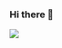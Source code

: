 ### Hi there 👋

<a href="https://www.instagram.com/choo_s_0321/" target="_blank"><img src="https://img.shields.io/badge/choo_0321-#E4405F?style=flat-square&logo=instagram&logoColor=#E4405F"/></a>

<!--
**Mrchu0002/Mrchu0002** is a ✨ _special_ ✨ repository because its `README.md` (this file) appears on your GitHub profile.

Here are some ideas to get you started:

- 🔭 I’m currently working on ...
- 🌱 I’m currently learning ...
- 👯 I’m looking to collaborate on ...
- 🤔 I’m looking for help with ...
- 💬 Ask me about ...
- 📫 How to reach me: ...
- 😄 Pronouns: ...
- ⚡ Fun fact: ...
-->

